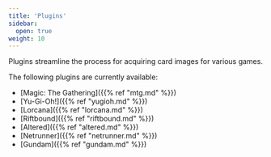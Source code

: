 ```yaml
---
title: 'Plugins'
sidebar:
  open: true
weight: 10
---
```


Plugins streamline the process for acquiring card images for various games.

The following plugins are currently available:
* [Magic: The Gathering]({{% ref "mtg.md" %}})
* [Yu-Gi-Oh!]({{% ref "yugioh.md" %}})
* [Lorcana]({{% ref "lorcana.md" %}})
* [Riftbound]({{% ref "riftbound.md" %}})
* [Altered]({{% ref "altered.md" %}})
* [Netrunner]({{% ref "netrunner.md" %}})
* [Gundam]({{% ref "gundam.md" %}})
